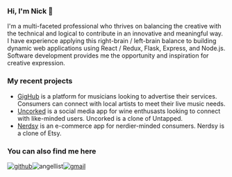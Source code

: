 ### Hi, I'm Nick 👋

I'm a multi-faceted professional who thrives on balancing the creative with the technical and logical to contribute in an innovative and meaningful way. I have experience applying this right-brain / left-brain balance to building dynamic web applications using React / Redux, Flask, Express, and Node.js. Software development provides me the opportunity and inspiration for creative expression.

### My recent projects

* [GigHub](https://gighub-aa.herokuapp.com) is a platform for musicians looking to advertise their services. Consumers can connect with local artists to meet their live music needs.
* [Uncorked](https://wine-uncorked.herokuapp.com) is a social media app for wine enthusasts looking to connect with like-minded users.  Uncorked is a clone of Untapped.
* [Nerdsy](https://nerdsy.herokuapp.com) is an e-commerce app for nerdier-minded consumers.  Nerdsy is a clone of Etsy.

### You can also find me here

[![github](https://camo.githubusercontent.com/a80d00f23720d0bc9f55481cfcd77ab79e141606829cf16ec43f8cacc7741e46/68747470733a2f2f696d672e736869656c64732e696f2f62616467652f4c696e6b6564496e2d3030373742353f7374796c653d666f722d7468652d6261646765266c6f676f3d6c696e6b6564696e266c6f676f436f6c6f723d7768697465)](https://www.linkedin.com/in/nick-rogers-635388107/)![angellist](https://camo.githubusercontent.com/fdd627a967b9943dcc0811b47c62b1cb6578da40fe3d164514257ee57f0563d9/68747470733a2f2f696d672e736869656c64732e696f2f62616467652f416e67656c4c6973742d6236623962393f7374796c653d666f722d7468652d6261646765266c6f676f3d416e67656c4c697374266c6f676f436f6c6f723d626c61636b)[![gmail](https://camo.githubusercontent.com/571384769c09e0c66b45e39b5be70f68f552db3e2b2311bc2064f0d4a9f5983b/68747470733a2f2f696d672e736869656c64732e696f2f62616467652f476d61696c2d4431343833363f7374796c653d666f722d7468652d6261646765266c6f676f3d676d61696c266c6f676f436f6c6f723d7768697465)](mailto:nickjrogers@gmail.com)
